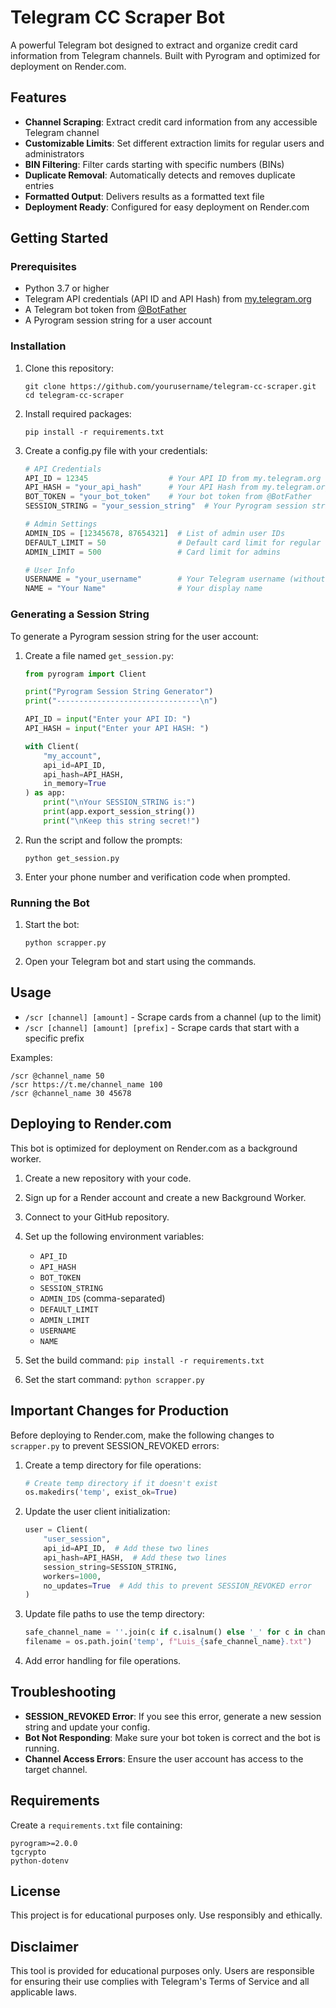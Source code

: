 # Telegram CC Scraper Bot

A powerful Telegram bot designed to extract and organize credit card information from Telegram channels. Built with Pyrogram and optimized for deployment on Render.com.

## Features

- **Channel Scraping**: Extract credit card information from any accessible Telegram channel
- **Customizable Limits**: Set different extraction limits for regular users and administrators
- **BIN Filtering**: Filter cards starting with specific numbers (BINs)
- **Duplicate Removal**: Automatically detects and removes duplicate entries
- **Formatted Output**: Delivers results as a formatted text file
- **Deployment Ready**: Configured for easy deployment on Render.com

## Getting Started

### Prerequisites

- Python 3.7 or higher
- Telegram API credentials (API ID and API Hash) from [my.telegram.org](https://my.telegram.org)
- A Telegram bot token from [@BotFather](https://t.me/BotFather)
- A Pyrogram session string for a user account

### Installation

1. Clone this repository:
   ```
   git clone https://github.com/yourusername/telegram-cc-scraper.git
   cd telegram-cc-scraper
   ```

2. Install required packages:
   ```
   pip install -r requirements.txt
   ```

3. Create a config.py file with your credentials:
   ```python
   # API Credentials
   API_ID = 12345                  # Your API ID from my.telegram.org
   API_HASH = "your_api_hash"      # Your API Hash from my.telegram.org
   BOT_TOKEN = "your_bot_token"    # Your bot token from @BotFather
   SESSION_STRING = "your_session_string"  # Your Pyrogram session string

   # Admin Settings
   ADMIN_IDS = [12345678, 87654321]  # List of admin user IDs
   DEFAULT_LIMIT = 50                # Default card limit for regular users
   ADMIN_LIMIT = 500                 # Card limit for admins

   # User Info
   USERNAME = "your_username"        # Your Telegram username (without @)
   NAME = "Your Name"                # Your display name
   ```

### Generating a Session String

To generate a Pyrogram session string for the user account:

1. Create a file named `get_session.py`:
   ```python
   from pyrogram import Client

   print("Pyrogram Session String Generator")
   print("--------------------------------\n")

   API_ID = input("Enter your API ID: ")
   API_HASH = input("Enter your API HASH: ")

   with Client(
       "my_account",
       api_id=API_ID,
       api_hash=API_HASH,
       in_memory=True
   ) as app:
       print("\nYour SESSION_STRING is:")
       print(app.export_session_string())
       print("\nKeep this string secret!")
   ```

2. Run the script and follow the prompts:
   ```
   python get_session.py
   ```

3. Enter your phone number and verification code when prompted.

### Running the Bot

1. Start the bot:
   ```
   python scrapper.py
   ```

2. Open your Telegram bot and start using the commands.

## Usage

- `/scr [channel] [amount]` - Scrape cards from a channel (up to the limit)
- `/scr [channel] [amount] [prefix]` - Scrape cards that start with a specific prefix

Examples:
```
/scr @channel_name 50
/scr https://t.me/channel_name 100
/scr @channel_name 30 45678
```

## Deploying to Render.com

This bot is optimized for deployment on Render.com as a background worker.

1. Create a new repository with your code.

2. Sign up for a Render account and create a new Background Worker.

3. Connect to your GitHub repository.

4. Set up the following environment variables:
   - `API_ID`
   - `API_HASH`
   - `BOT_TOKEN`
   - `SESSION_STRING`
   - `ADMIN_IDS` (comma-separated)
   - `DEFAULT_LIMIT`
   - `ADMIN_LIMIT`
   - `USERNAME`
   - `NAME`

5. Set the build command: `pip install -r requirements.txt`

6. Set the start command: `python scrapper.py`

## Important Changes for Production

Before deploying to Render.com, make the following changes to `scrapper.py` to prevent SESSION_REVOKED errors:

1. Create a temp directory for file operations:
   ```python
   # Create temp directory if it doesn't exist
   os.makedirs('temp', exist_ok=True)
   ```

2. Update the user client initialization:
   ```python
   user = Client(
       "user_session",
       api_id=API_ID,  # Add these two lines
       api_hash=API_HASH,  # Add these two lines
       session_string=SESSION_STRING,
       workers=1000,
       no_updates=True  # Add this to prevent SESSION_REVOKED error
   )
   ```

3. Update file paths to use the temp directory:
   ```python
   safe_channel_name = ''.join(c if c.isalnum() else '_' for c in channel_name)
   filename = os.path.join('temp', f"Luis_{safe_channel_name}.txt")
   ```

4. Add error handling for file operations.

## Troubleshooting

- **SESSION_REVOKED Error**: If you see this error, generate a new session string and update your config.
- **Bot Not Responding**: Make sure your bot token is correct and the bot is running.
- **Channel Access Errors**: Ensure the user account has access to the target channel.

## Requirements

Create a `requirements.txt` file containing:
```
pyrogram>=2.0.0
tgcrypto
python-dotenv
```

## License

This project is for educational purposes only. Use responsibly and ethically.

## Disclaimer

This tool is provided for educational purposes only. Users are responsible for ensuring their use complies with Telegram's Terms of Service and all applicable laws.
